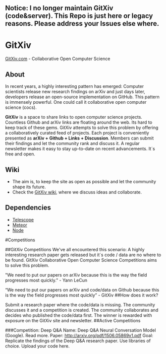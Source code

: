 ## Notice: I no longer maintain GitXiv (code&server). This Repo is just here or legacy reasons. Please address your Issues else where.


# GitXiv
[GitXiv.com](https://gitxiv.com/) - Collaborative Open Computer Science 

## About
In recent years, a highly interesting pattern has emerged: Computer scientists release new research findings on arXiv and just days later, developers release an open-source implementation on GitHub. This pattern is immensely powerful. One could call it collaborative open computer science (cocs).

**GitXiv** is a space to share links to open computer science projects. Countless Github and arXiv links are floating around the web. Its hard to keep track of these gems. GitXiv attempts to solve this problem by offering a collaboratively curated feed of projects. Each project is conveniently presented as **arXiv + Github + Links + Discussion**. Members can submit their findings and let the community rank and discuss it. A regular newsletter makes it easy to stay up-to-date on recent advancements. It´s free and open.

## Wiki
- The aim is, to keep the site as open as possible and let the community shape its future.  
- Check the [GitXiv wiki](https://github.com/samim23/GitXiv/wiki), where we discuss ideas and collaborate.

## Dependencies
- [Telescope](https://github.com/TelescopeJS/Telescope)  
- [Meteor](https://github.com/meteor/meteor)  
- [Node](https://github.com/nodejs/node)  

#Competitions

##GitXiv Competitions We've all encountered this scenario: A highly interesting research paper gets released but it´s code / data are no where to be found. GitXiv Collaborative Open Computer Science Competitions aims to solve this problem.

"We need to put our papers on arXiv because this is the way the field progresses most quickly." - Yann LeCun

“We need to put our papers on arXiv and code/data on Github because this is the way the field progresses most quickly” - GitXiv
##How does it work?

Submit a research paper where the code/data is missing.
The community discusses it and a competition is created.
The community collaborates and decides who published the code/data first.
The winner is rewarded with exposure on the GitXiv site and newsletter.
##Active Competitions

###Competition: Deep Q&A Name: Deep Q&A Neural Conversation Model (Google). Read more.
Paper: http://arxiv.org/pdf/1506.05869v1.pdf
Goal: Replicate the findings of the Deep Q&A research paper. Use libraries of choice. Upload your code here.

